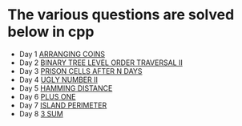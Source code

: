 # The various questions are solved below in cpp

- Day 1
      [ARRANGING COINS](https://codextream.github.io/ARRANGING-COINS/)
- Day 2
      [BINARY TREE LEVEL ORDER TRAVERSAL II](https://shruti170901.github.io/BINARY-TREE-LEVEL-ORDER-TRAVERSAL-II/)
- Day 3
      [PRISON CELLS AFTER N DAYS](https://codextream.github.io/PRISON-CELLS-AFTER-N-DAYS/)
- Day 4
      [UGLY NUMBER II](https://codextream.github.io/UGLY-NUMBER-II/)
- Day 5
      [HAMMING DISTANCE](https://codextream.github.io/HAMMING-DISTANCE/)
- Day 6
      [PLUS ONE](https://codextream.github.io/PLUS-ONE/)
- Day 7
      [ISLAND PERIMETER](https://codextream.github.io/ISLAND-PERIMETER/)
- Day 8
      [3 SUM](https://codextream.github.io/3-SUM/)



